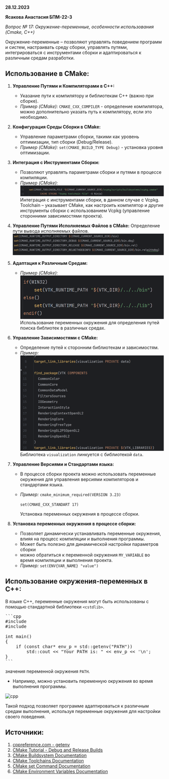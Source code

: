 **28.12.2023**

**Ясакова Анастасия БПМ-22-3**

*Вопрос № 17: Окружение-переменные, особенности использования (Cmake, C++)*

Окружение-переменные – позволяют управлять поведением программ и систем, настраивать среду сборки, управлять путями, интегрироваться с инструментами сборки и адаптироваться к различным средам разработки.

## Использование в CMake:

1) **Управление Путями и Компиляторами в C++:**
   - Указание пути к компилятору и библиотекам C++ (важно при сборке).
   - *Пример (CMake):* `CMAKE_CXX_COMPILER` - определение компилятора, можно дополнительно указать путь к компилятору, если это необходимо.

2) **Конфигурация Среды Сборки в CMake:**
   - Управление параметрами сборки, такими как уровень оптимизации, тип сборки (Debug/Release).
   - *Пример (CMake):* `set(CMAKE_BUILD_TYPE Debug)` - установка уровня оптимизации.

3) **Интеграция с Инструментами Сборки:**
   - Позволяют управлять параметрами сборки и путями в процессе компиляции.
   - *Пример (CMake):*
   ![integration](https://github.com/AnastasiayA26/misis2023f-22-03-yasakova-a-m/blob/main/docs/1.png)
    Интеграция с инструментами сборки, в данном случае с Vcpkg. Toolchain – указывает CMake, как настроить компилятор и другие инструменты сборки с использованием Vcpkg          (управление сторонними зависимостями проекта).

4) **Управление Путями Исполняемых Файлов в CMake:**
    Определение пути вывода исполняемых файлов.
   ![executable_paths](https://github.com/AnastasiayA26/misis2023f-22-03-yasakova-a-m/blob/main/docs/2.png)

5) **Адаптация к Различным Средам:**
   - *Пример (CMake):*
     ![adaptation](https://github.com/AnastasiayA26/misis2023f-22-03-yasakova-a-m/blob/main/docs/3.png)
     Использование переменных окружения для определения путей поиска библиотек в различных средах.
  

6) **Управление Зависимостями с CMake:**
   - Определение путей к сторонним библиотекам и зависимостям.
   - *Пример:*
     ![dependencies](https://github.com/AnastasiayA26/misis2023f-22-03-yasakova-a-m/blob/main/docs/4.png)
      Библиотека `visualization` линкуется с библиотекой `data`.
  

7) **Управление Версиями и Стандартами языка:**
   - В процессе сборки проекта можно использовать переменные окружения для управления версиями компиляторов и стандартами языка.
   - *Пример:*
     `cmake_minimum_required(VERSION 3.23)`
     
     `set(CMAKE_CXX_STANDART 17)`
     
     Установка переменных окружения в процессе сборки.

8) **Установка переменных окружения в процессе сборки:**
   - Позволяет динамически устанавливать переменные окружения, влияя на процесс компиляции и выполнения программы.
   - Может быть полезно для динамической настройки параметров сборки
   - можно обратиться к переменной окружения `MY_VARIABLE` во время компиляции и выполнения проекта.
   - *Пример:* `set(ENV{VAR_NAME} "value")`

## Использование окружения-переменных в C++:

В языке C++, переменные окружения могут быть использованы с помощью стандартной библиотеки `<cstdlib>`.

   <pre>
```cpp
#include <cstdlib>
#include <iostream>

int main()
{
    if (const char* env_p = std::getenv("PATH"))
        std::cout << "Your PATH is: " << env_p << '\n';
}
```
</pre>
   
   значения переменной окружения `PATH`.
   - Например, можно установить переменную окружения во время выполнения программы.
     
  ![cpp](https://github.com/AnastasiayA26/misis2023f-22-03-yasakova-a-m/blob/main/docs/6.png)
   

Такой подход позволяет программе адаптироваться к различным средам выполнения, используя переменные окружения для настройки своего поведения.

## Источники:

1. [cppreference.com - getenv](https://en.cppreference.com/w/cpp/utility/program/getenv)
2. [CMake Tutorial - Debug and Release Builds](https://cmake.org/cmake/help/latest/guide/tutorial/Packaging%20Debug%20and%20Release.html)
3. [CMake Buildsystem Documentation](https://cmake.org/cmake/help/latest/manual/cmake-buildsystem.7.html)
4. [CMake Toolchains Documentation](https://cmake.org/cmake/help/latest/manual/cmake-toolchains.7.html)
5. [CMake set Command Documentation](https://cmake.org/cmake/help/latest/command/set.html)
6. [CMake Environment Variables Documentation](https://cmake.org/cmake/help/latest/manual/cmake-env-variables.7.html)

